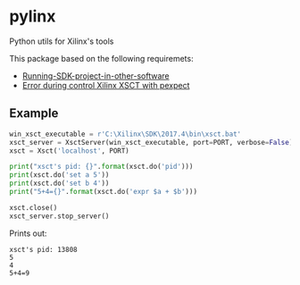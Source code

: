 # pylinx
Python utils for Xilinx's tools

This package based on the following requiremets:
 - [Running-SDK-project-in-other-software][1]
 - [Error during control Xilinx XSCT with pexpect][2]
 
 
## Example

```python
win_xsct_executable = r'C:\Xilinx\SDK\2017.4\bin\xsct.bat'
xsct_server = XsctServer(win_xsct_executable, port=PORT, verbose=False)
xsct = Xsct('localhost', PORT)

print("xsct's pid: {}".format(xsct.do('pid')))
print(xsct.do('set a 5'))
print(xsct.do('set b 4'))
print("5+4={}".format(xsct.do('expr $a + $b')))

xsct.close()
xsct_server.stop_server()
```

Prints out:
```
xsct's pid: 13808
5
4
5+4=9

```
 
 
[1]: https://forums.xilinx.com/t5/Embedded-Development-Tools/Running-SDK-project-in-other-software/td-p/885535
[2]: https://stackoverflow.com/q/58733494/2506522
